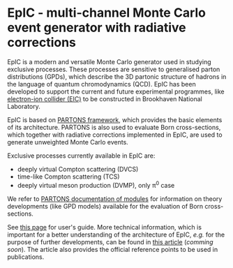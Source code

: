 # EpIC - multi-channel Monte Carlo event generator with radiative corrections 

EpIC is a modern and versatile Monte Carlo generator used in studying exclusive processes. These processes are sensitive to generalised parton distributions (GPDs), which describe the 3D partonic structure of hadrons in the language of quantum chromodynamics (QCD). EpIC has been developed to support the current and future experimental programmes, like [electron-ion collider (EIC)](https://www.bnl.gov/eic) to be constructed in Brookhaven National Laboratory.

EpIC is based on [PARTONS framework](http://partons.cea.fr), which provides the basic elements of its architecture. PARTONS is also used to evaluate Born cross-sections, which together with radiative corrections implemented in EpIC, are used to generate unweighted Monte Carlo events.

Exclusive processes currently available in EpIC are:
* deeply virtual Compton scattering (DVCS)
* time-like Compton scattering (TCS)
* deeply virtual meson production (DVMP), only &#960;<sup>0</sup> case

We refer to [PARTONS documentation of modules](http://partons.cea.fr/partons/doc/html/files.html) for information on theory developments (like GPD models) available for the evaluation of Born cross-sections.

See [this page](https://pawelsznajder.github.io/epic) for  user's guide. More technical information, which is important for a better understanding of the architecture of EpIC, *e.g.* for the purpose of further developments, can be found in [this article]() (*comming soon*). The article also provides the official reference points to be used in publications.
